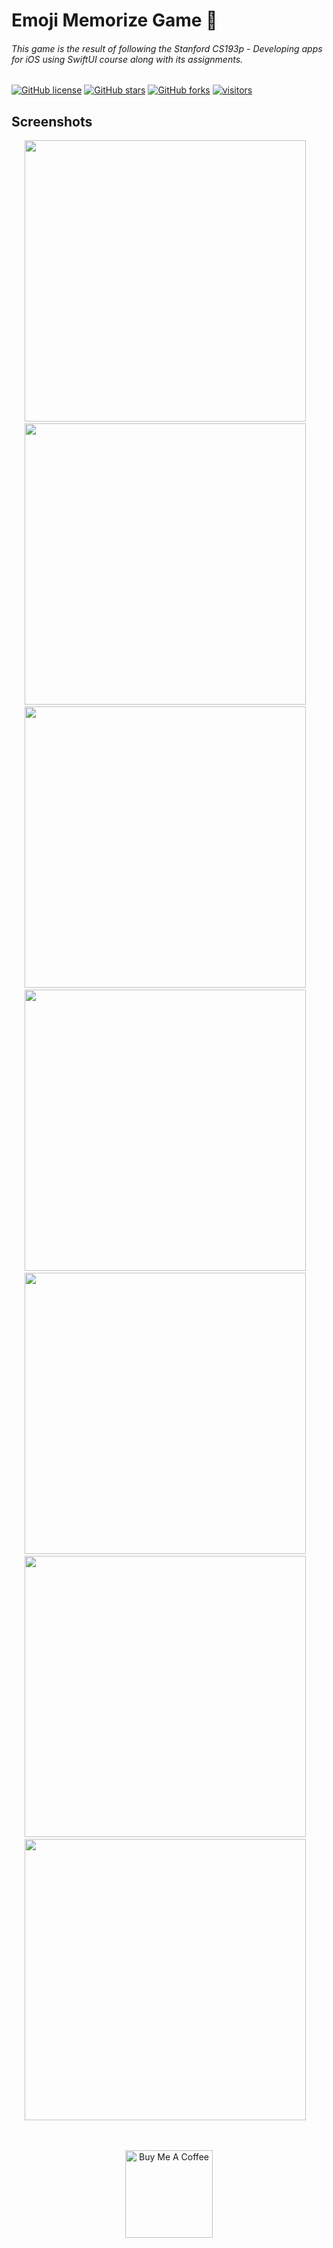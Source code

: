 # Emoji Memorize Game 👾
###### This game is the result of following the Stanford CS193p - Developing apps for iOS using SwiftUI course along with its assignments.

[![GitHub license](https://img.shields.io/github/license/noloman/memorize)](https://github.com/noloman/memorize/blob/main/LICENSE)
[![GitHub stars](https://img.shields.io/github/stars/noloman/memorize)](https://github.com/noloman/memorize/stargazers)
[![GitHub forks](https://img.shields.io/github/forks/noloman/memorize)](https://github.com/noloman/memorize/network)
[![visitors](https://visitor-badge.glitch.me/badge?page_id=noloman.memorize)](https://github.com/noloman)

## Screenshots

<p align="center">
  <img src="https://user-images.githubusercontent.com/183264/131354301-9af19a97-5748-45c3-a0e3-cebde633d8b6.jpg" alt="" height="450"> &nbsp;&nbsp;
  <img src="https://user-images.githubusercontent.com/183264/131354300-1c1e3986-a53d-4c5a-8fb4-9145265e270c.jpg" alt="" height="450"> &nbsp;&nbsp;
  <img src="https://user-images.githubusercontent.com/183264/131354296-32e6259a-0d3b-42c5-b889-d6020bf8e269.jpg" alt="" height="450"> &nbsp;&nbsp;
  <img src="https://user-images.githubusercontent.com/183264/131354278-6abb2be7-6593-4043-b0d9-17fd129d0465.jpeg" alt="" height="450"> &nbsp;&nbsp;
  <img src="https://user-images.githubusercontent.com/183264/131354293-41ef3cdf-0f45-46e8-8c0e-e93771666156.jpg" alt="" height="450"> &nbsp;&nbsp;
  <img src="https://user-images.githubusercontent.com/183264/131354288-71f6fcae-0291-4927-a2c4-f658c8aef7c2.jpg" alt="" height="450"> &nbsp;&nbsp;
  <img src="https://user-images.githubusercontent.com/183264/131354285-faaf6261-d0a9-40af-8271-41673dda57b0.jpeg" alt="" height="450"> &nbsp;&nbsp;
</p>

<br>
<p align="center">
  <a href="https://www.buymeacoffee.com/noloman">
    <img src="https://cdn.buymeacoffee.com/buttons/v2/default-yellow.png" alt="Buy Me A Coffee" width="140">
  </a>
</p>
